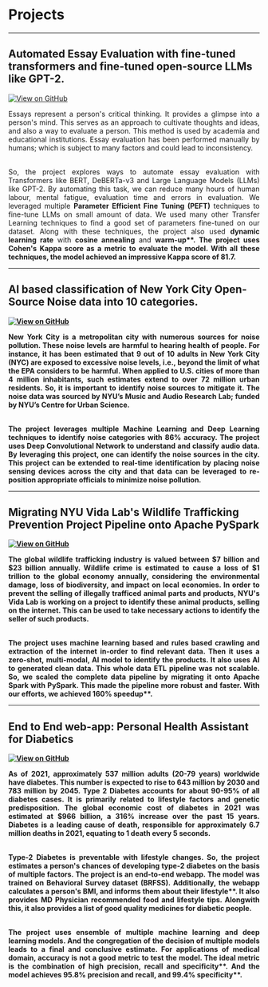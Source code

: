 # Projects
---
## Automated Essay Evaluation with fine-tuned transformers and fine-tuned open-source LLMs like GPT-2.
[![View on GitHub](https://img.shields.io/badge/GitHub-View_on_GitHub-blue?logo=GitHub)](https://github.com/chriskhanhtran/CS224n-NLP-Solutions/tree/master/assignments/)

<div style="text-align: justify">Essays represent a person's critical thinking. It provides a glimpse into a person's mind. This serves as an approach to cultivate thoughts and ideas, and also a way to evaluate a person. This method is used by academia and educational institutions. Essay evaluation has been performed manually by humans; which is subject to many factors and could lead to inconsistency.<br><br>

So, the project explores ways to automate essay evaluation with Transformers like BERT, DeBERTa-v3 and Large Language Models (LLMs) like GPT-2. By automating this task, we can reduce many hours of human labour, mental fatigue, evaluation time and errors in evaluation. We leveraged multiple <b>Parameter Efficient Fine Tuning (PEFT)</b> techniques to fine-tune LLMs on small amount of data. We used many other Transfer Learning techniques to find a good set of parameters fine-tuned on our dataset. Along with these techniques, the project also used <b>dynamic learning rate</b> with <b>cosine annealing</b> and <b>warm-up**. The project uses <b>Cohen's Kappa score</b> as a metric to evaluate the model. With all these techniques, the model achieved an impressive Kappa score of 81.7.</div>

<!-- <center><img src="images/nlp.png"/></center> -->

---
## AI based classification of New York City Open-Source Noise data into 10 categories. 
[![View on GitHub](https://img.shields.io/badge/GitHub-View_on_GitHub-blue?logo=GitHub)](https://github.com/chriskhanhtran/CS224n-NLP-Solutions/tree/master/assignments/)

<div style="text-align: justify">New York City is a metropolitan city with numerous sources for noise pollution. These noise levels are harmful to hearing health of people. For instance, it has been estimated that 9 out of 10 adults in New York City (NYC) are exposed to excessive noise levels, i.e., beyond the limit of what the EPA considers to be harmful. When applied to U.S. cities of more than 4 million inhabitants, such estimates extend to over 72 million urban residents. So, it is important to identify noise sources to mitigate it. The noise data was sourced by NYU’s Music and Audio Research Lab; funded by NYU’s Centre for Urban Science.<br><br>

The project leverages multiple Machine Learning and Deep Learning techniques to identify noise categories with 86% accuracy. The project uses Deep Convolutional Network to understand and classify audio data. By leveraging this project, one can identify the noise sources in the city. This project can be extended to real-time identification by placing noise sensing devices across the city and that data can be leveraged to re-position appropriate officials to minimize noise pollution.</div>

<!-- <center><img src="images/BERT-classification.png"/></center> -->

---
## Migrating NYU Vida Lab's Wildlife Trafficking Prevention Project Pipeline onto Apache PySpark
[![View on GitHub](https://img.shields.io/badge/GitHub-View_on_GitHub-blue?logo=GitHub)](https://github.com/chriskhanhtran/facebook-detect-food-trends)

<div style="text-align: justify">The global wildlife trafficking industry is valued between $7 billion and $23 billion annually. Wildlife crime is estimated to cause a loss of $1 trillion to the global economy annually, considering the environmental damage, loss of biodiversity, and impact on local economies. In order to prevent the selling of illegally trafficed animal parts and products, NYU's Vida Lab is working on a project to identify these animal products, selling on the internet. This can be used to take necessary actions to identify the seller of such products. <br><br>

The project uses machine learning based and rules based crawling and extraction of the internet in-order to find relevant data. Then it uses a zero-shot, multi-modal, AI model to identify the products. It also uses AI to generated clean data. This whole data ETL pipeline was not scalable. So, we scaled the complete data pipeline by migrating it onto Apache Spark with PySpark. This made the pipeline more robust and faster. With our efforts, we achieved <b>160% speedup**.</div>

<!-- <center><img src="images/fb-food-trends.png"></center> -->

---
## End to End web-app: Personal Health Assistant for Diabetics
[![View on GitHub](https://img.shields.io/badge/GitHub-View_on_GitHub-blue?logo=GitHub)](https://github.com/chriskhanhtran/detect-spam-messages-nlp/blob/master/detect-spam-nlp.ipynb)

<div style="text-align: justify">As of 2021, approximately 537 million adults (20-79 years) worldwide have diabetes. This number is expected to rise to 643 million by 2030 and 783 million by 2045. Type 2 Diabetes accounts for about 90-95% of all diabetes cases. It is primarily related to lifestyle factors and genetic predisposition. The global economic cost of diabetes in 2021 was estimated at $966 billion, a 316% increase over the past 15 years. Diabetes is a leading cause of death, responsible for approximately 6.7 million deaths in 2021, equating to 1 death every 5 seconds.<br><br>

Type-2 Diabetes is preventable with lifestyle changes. So, the project <b>estimates</b> a person's chances of <b>developing type-2 diabetes</b> on the basis of multiple factors. The project is an end-to-end webapp. The model was trained on Behavioral Survey dataset (BRFSS). Additionally, the webapp calculates a person's <b>BMI</b>, and informs them about their <b>lifestyle**. It also provides <b>MD Physician recommended food and lifestyle tips.</b> Alongwith this, it also provides a list of good quality medicines for diabetic people.<br><br>

The project uses ensemble of multiple machine learning and deep learning models. And the congregation of the decision of multiple models leads to a final and conclusive estimate. For applications of medical domain, accuracy is not a good metric to test the model. The <b>ideal metric</b> is the <b>combination of high precision, recall and specificity**. And the model achieves <b>95.8% precision and recall, and 99.4% specificity**.</div>
<!-- <center><img src="images/detect-spam-nlp.png"/></center> -->

